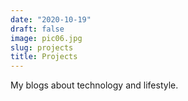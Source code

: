 ```yaml
---
date: "2020-10-19"
draft: false
image: pic06.jpg
slug: projects
title: Projects
---
```


My blogs about technology and lifestyle.